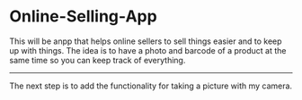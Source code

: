 Online-Selling-App
==================

This will be anpp that helps online sellers to sell things easier and to keep up with things.  The idea is to have a photo and barcode of a product at the same time so you can keep track of everything.

---------------------------
The next step is to add the functionality for taking a picture with my camera.  
